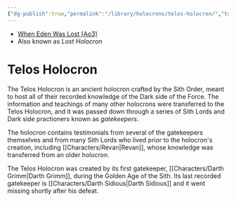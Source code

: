 ```yaml
---
{"dg-publish":true,"permalink":"/library/holocrons/telos-holocron/","tags":["library"],"noteIcon":"saber1"}
---
```


- [When Eden Was Lost (Ao3)](https://archiveofourown.org/works/19334440)
- Also known as *Lost Holocron*
# Telos Holocron 

The Telos Holocron is an ancient holocron crafted by the Sith Order, meant to host all of their recorded knowledge of the Dark side of the Force. The information and teachings of many other holocrons were transferred to the Telos Holocron, and it was passed down through a series of Sith Lords and Dark side practioners known as *gatekeepers*.

The holocron contains testimonials from several of the gatekeepers themselves and from many Sith Lords who lived prior to the holocron's creation, including [[Characters/Revan\|Revan]], whose knowledge was transferred from an older holocron. 

The Telos Holocron was created by its first gatekeeper, [[Characters/Darth Grimm\|Darth Grimm]], during the Golden Age of the Sith. Its last recorded gatekeeper is [[Characters/Darth Sidious\|Darth Sidious]] and it went missing shortly after his defeat. 